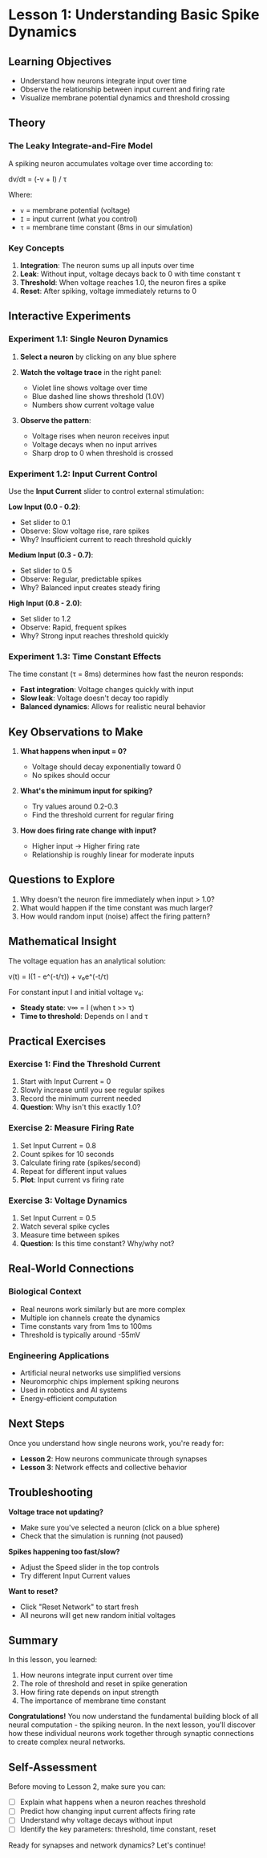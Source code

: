 # Lesson 1: Understanding Basic Spike Dynamics

## Learning Objectives
- Understand how neurons integrate input over time
- Observe the relationship between input current and firing rate
- Visualize membrane potential dynamics and threshold crossing

## Theory

### The Leaky Integrate-and-Fire Model
A spiking neuron accumulates voltage over time according to:

dv/dt = (-v + I) / τ


Where:
- `v` = membrane potential (voltage)
- `I` = input current (what you control)
- `τ` = membrane time constant (8ms in our simulation)

### Key Concepts
1. **Integration**: The neuron sums up all inputs over time
2. **Leak**: Without input, voltage decays back to 0 with time constant τ
3. **Threshold**: When voltage reaches 1.0, the neuron fires a spike
4. **Reset**: After spiking, voltage immediately returns to 0

## Interactive Experiments

### Experiment 1.1: Single Neuron Dynamics
1. **Select a neuron** by clicking on any blue sphere
2. **Watch the voltage trace** in the right panel:
   - Violet line shows voltage over time
   - Blue dashed line shows threshold (1.0V)
   - Numbers show current voltage value

3. **Observe the pattern**:
   - Voltage rises when neuron receives input
   - Voltage decays when no input arrives
   - Sharp drop to 0 when threshold is crossed

### Experiment 1.2: Input Current Control
Use the **Input Current** slider to control external stimulation:

**Low Input (0.0 - 0.2)**:
- Set slider to 0.1
- Observe: Slow voltage rise, rare spikes
- Why? Insufficient current to reach threshold quickly

**Medium Input (0.3 - 0.7)**:
- Set slider to 0.5
- Observe: Regular, predictable spikes
- Why? Balanced input creates steady firing

**High Input (0.8 - 2.0)**:
- Set slider to 1.2
- Observe: Rapid, frequent spikes
- Why? Strong input reaches threshold quickly

### Experiment 1.3: Time Constant Effects
The time constant (τ = 8ms) determines how fast the neuron responds:
- **Fast integration**: Voltage changes quickly with input
- **Slow leak**: Voltage doesn't decay too rapidly
- **Balanced dynamics**: Allows for realistic neural behavior

## Key Observations to Make

1. **What happens when input = 0?**
   - Voltage should decay exponentially toward 0
   - No spikes should occur

2. **What's the minimum input for spiking?**
   - Try values around 0.2-0.3
   - Find the threshold current for regular firing

3. **How does firing rate change with input?**
   - Higher input → Higher firing rate
   - Relationship is roughly linear for moderate inputs

## Questions to Explore

1. Why doesn't the neuron fire immediately when input > 1.0?
2. What would happen if the time constant was much larger?
3. How would random input (noise) affect the firing pattern?

## Mathematical Insight

The voltage equation has an analytical solution:

v(t) = I(1 - e^(-t/τ)) + v₀e^(-t/τ)


For constant input I and initial voltage v₀:
- **Steady state**: v∞ = I (when t >> τ)
- **Time to threshold**: Depends on I and τ

## Practical Exercises

### Exercise 1: Find the Threshold Current
1. Start with Input Current = 0
2. Slowly increase until you see regular spikes
3. Record the minimum current needed
4. **Question**: Why isn't this exactly 1.0?

### Exercise 2: Measure Firing Rate
1. Set Input Current = 0.8
2. Count spikes for 10 seconds
3. Calculate firing rate (spikes/second)
4. Repeat for different input values
5. **Plot**: Input current vs firing rate

### Exercise 3: Voltage Dynamics
1. Set Input Current = 0.5
2. Watch several spike cycles
3. Measure time between spikes
4. **Question**: Is this time constant? Why/why not?

## Real-World Connections

### Biological Context
- Real neurons work similarly but are more complex
- Multiple ion channels create the dynamics
- Time constants vary from 1ms to 100ms
- Threshold is typically around -55mV

### Engineering Applications
- Artificial neural networks use simplified versions
- Neuromorphic chips implement spiking neurons
- Used in robotics and AI systems
- Energy-efficient computation

## Next Steps

Once you understand how single neurons work, you're ready for:
- **Lesson 2**: How neurons communicate through synapses
- **Lesson 3**: Network effects and collective behavior

## Troubleshooting

**Voltage trace not updating?**
- Make sure you've selected a neuron (click on a blue sphere)
- Check that the simulation is running (not paused)

**Spikes happening too fast/slow?**
- Adjust the Speed slider in the top controls
- Try different Input Current values

**Want to reset?**
- Click "Reset Network" to start fresh
- All neurons will get new random initial voltages

## Summary

In this lesson, you learned:
1. How neurons integrate input current over time
2. The role of threshold and reset in spike generation
3. How firing rate depends on input strength
4. The importance of membrane time constant

**Congratulations!** You now understand the fundamental building block of all neural computation - the spiking neuron. In the next lesson, you'll discover how these individual neurons work together through synaptic connections to create complex neural networks.

## Self-Assessment

Before moving to Lesson 2, make sure you can:
- [ ] Explain what happens when a neuron reaches threshold
- [ ] Predict how changing input current affects firing rate
- [ ] Understand why voltage decays without input
- [ ] Identify the key parameters: threshold, time constant, reset

Ready for synapses and network dynamics? Let's continue!